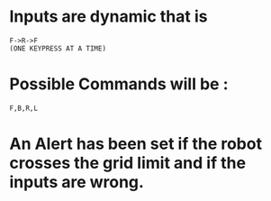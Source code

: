 # Inputs are dynamic that is

    F->R->F
    (ONE KEYPRESS AT A TIME)
# Possible Commands will be :
    F,B,R,L
# An Alert has been set if the robot crosses the grid limit and if the inputs are wrong.
    
